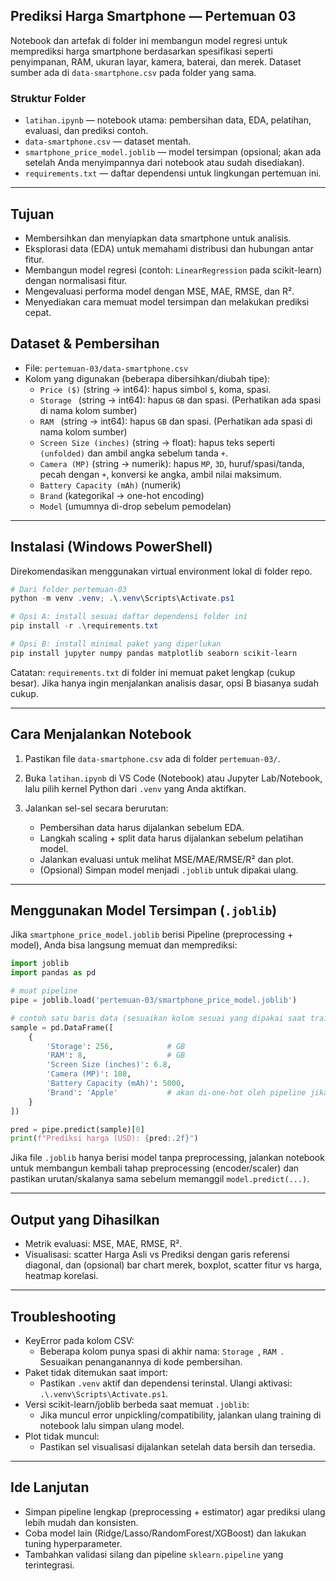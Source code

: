 ## Prediksi Harga Smartphone — Pertemuan 03

Notebook dan artefak di folder ini membangun model regresi untuk memprediksi harga smartphone berdasarkan spesifikasi seperti penyimpanan, RAM, ukuran layar, kamera, baterai, dan merek. Dataset sumber ada di `data-smartphone.csv` pada folder yang sama.

### Struktur Folder

- `latihan.ipynb` — notebook utama: pembersihan data, EDA, pelatihan, evaluasi, dan prediksi contoh.
- `data-smartphone.csv` — dataset mentah.
- `smartphone_price_model.joblib` — model tersimpan (opsional; akan ada setelah Anda menyimpannya dari notebook atau sudah disediakan).
- `requirements.txt` — daftar dependensi untuk lingkungan pertemuan ini.

---

## Tujuan

- Membersihkan dan menyiapkan data smartphone untuk analisis.
- Eksplorasi data (EDA) untuk memahami distribusi dan hubungan antar fitur.
- Membangun model regresi (contoh: `LinearRegression` pada scikit-learn) dengan normalisasi fitur.
- Mengevaluasi performa model dengan MSE, MAE, RMSE, dan R².
- Menyediakan cara memuat model tersimpan dan melakukan prediksi cepat.

## Dataset & Pembersihan

- File: `pertemuan-03/data-smartphone.csv`
- Kolom yang digunakan (beberapa dibersihkan/diubah tipe):
  - `Price ($)` (string → int64): hapus simbol `$`, koma, spasi.
  - `Storage ` (string → int64): hapus `GB` dan spasi. (Perhatikan ada spasi di nama kolom sumber)
  - `RAM ` (string → int64): hapus `GB` dan spasi. (Perhatikan ada spasi di nama kolom sumber)
  - `Screen Size (inches)` (string → float): hapus teks seperti ` (unfolded)` dan ambil angka sebelum tanda `+`.
  - `Camera (MP)` (string → numerik): hapus `MP`, `3D`, huruf/spasi/tanda, pecah dengan `+`, konversi ke angka, ambil nilai maksimum.
  - `Battery Capacity (mAh)` (numerik)
  - `Brand` (kategorikal → one-hot encoding)
  - `Model` (umumnya di-drop sebelum pemodelan)

---

## Instalasi (Windows PowerShell)

Direkomendasikan menggunakan virtual environment lokal di folder repo.

```powershell
# Dari folder pertemuan-03
python -m venv .venv; .\.venv\Scripts\Activate.ps1

# Opsi A: install sesuai daftar dependensi folder ini
pip install -r .\requirements.txt

# Opsi B: install minimal paket yang diperlukan
pip install jupyter numpy pandas matplotlib seaborn scikit-learn
```

Catatan: `requirements.txt` di folder ini memuat paket lengkap (cukup besar). Jika hanya ingin menjalankan analisis dasar, opsi B biasanya sudah cukup.

---

## Cara Menjalankan Notebook

1. Pastikan file `data-smartphone.csv` ada di folder `pertemuan-03/`.

2. Buka `latihan.ipynb` di VS Code (Notebook) atau Jupyter Lab/Notebook, lalu pilih kernel Python dari `.venv` yang Anda aktifkan.

3. Jalankan sel-sel secara berurutan:
   - Pembersihan data harus dijalankan sebelum EDA.
   - Langkah scaling + split data harus dijalankan sebelum pelatihan model.
   - Jalankan evaluasi untuk melihat MSE/MAE/RMSE/R² dan plot.
   - (Opsional) Simpan model menjadi `.joblib` untuk dipakai ulang.

---

## Menggunakan Model Tersimpan (`.joblib`)

Jika `smartphone_price_model.joblib` berisi Pipeline (preprocessing + model), Anda bisa langsung memuat dan memprediksi:

```python
import joblib
import pandas as pd

# muat pipeline
pipe = joblib.load('pertemuan-03/smartphone_price_model.joblib')

# contoh satu baris data (sesuaikan kolom sesuai yang dipakai saat training)
sample = pd.DataFrame([
    {
        'Storage': 256,            # GB
        'RAM': 8,                  # GB
        'Screen Size (inches)': 6.8,
        'Camera (MP)': 108,
        'Battery Capacity (mAh)': 5000,
        'Brand': 'Apple'           # akan di-one-hot oleh pipeline jika sudah termasuk encoder
    }
])

pred = pipe.predict(sample)[0]
print(f"Prediksi harga (USD): {pred:.2f}")
```

Jika file `.joblib` hanya berisi model tanpa preprocessing, jalankan notebook untuk membangun kembali tahap preprocessing (encoder/scaler) dan pastikan urutan/skalanya sama sebelum memanggil `model.predict(...)`.

---

## Output yang Dihasilkan

- Metrik evaluasi: MSE, MAE, RMSE, R².
- Visualisasi: scatter Harga Asli vs Prediksi dengan garis referensi diagonal, dan (opsional) bar chart merek, boxplot, scatter fitur vs harga, heatmap korelasi.

---

## Troubleshooting

- KeyError pada kolom CSV:
  - Beberapa kolom punya spasi di akhir nama: `Storage `, `RAM `. Sesuaikan penanganannya di kode pembersihan.
- Paket tidak ditemukan saat import:
  - Pastikan `.venv` aktif dan dependensi terinstal. Ulangi aktivasi: `.\.venv\Scripts\Activate.ps1`.
- Versi scikit-learn/joblib berbeda saat memuat `.joblib`:
  - Jika muncul error unpickling/compatibility, jalankan ulang training di notebook lalu simpan ulang model.
- Plot tidak muncul:
  - Pastikan sel visualisasi dijalankan setelah data bersih dan tersedia.

---

## Ide Lanjutan

- Simpan pipeline lengkap (preprocessing + estimator) agar prediksi ulang lebih mudah dan konsisten.
- Coba model lain (Ridge/Lasso/RandomForest/XGBoost) dan lakukan tuning hyperparameter.
- Tambahkan validasi silang dan pipeline `sklearn.pipeline` yang terintegrasi.
